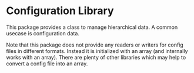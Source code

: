 Configuration Library
======================

This package provides a class to manage hierarchical data.
A common usecase is configuration data.

Note that this package does not provide any readers or writers
for config files in different formats. Instead it is initialized
with an array (and internally works with an array). There are
plenty of other libraries which may help to convert a config file
into an array.
